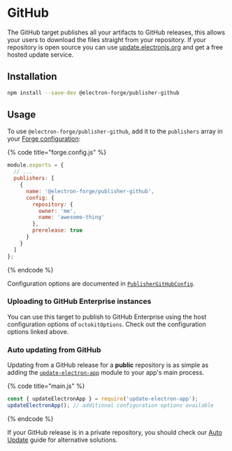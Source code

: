 # GitHub

The GitHub target publishes all your artifacts to GitHub releases, this allows your users to download the files straight from your repository. If your repository is open source you can use [update.electronjs.org](https://github.com/electron/update.electronjs.org) and get a free hosted update service.

## Installation

```bash
npm install --save-dev @electron-forge/publisher-github
```

## Usage

To use `@electron-forge/publisher-github`, add it to the `publishers` array in your [Forge configuration](../configuration.md):

{% code title="forge.config.js" %}
```javascript
module.exports = {
  // ...
  publishers: [
    {
      name: '@electron-forge/publisher-github',
      config: {
        repository: {
          owner: 'me',
          name: 'awesome-thing'
        },
        prerelease: true
      }
    }
  ]
};
```
{% endcode %}

Configuration options are documented in [`PublisherGitHubConfig`](https://js.electronforge.io/interfaces/\_electron\_forge\_publisher\_github.PublisherGitHubConfig.html).

### Uploading to GitHub Enterprise instances

You can use this target to publish to GitHub Enterprise using the host configuration options of `octokitOptions`. Check out the configuration options linked above.

### Auto updating from GitHub

Updating from a GitHub release for a **public** repository is as simple as adding the [`update-electron-app`](https://github.com/electron/update-electron-app) module to your app's main process.

{% code title="main.js" %}
```javascript
const { updateElectronApp } = require('update-electron-app');
updateElectronApp(); // additional configuration options available
```
{% endcode %}

If your GitHub release is in a private repository, you should check our [Auto Update](../../advanced/auto-update.md) guide for alternative solutions.
